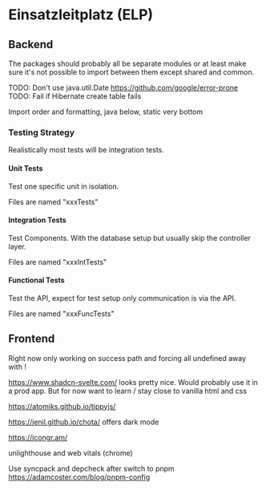 # Einsatzleitplatz (ELP)
## Backend
The packages should probably all be separate modules or at least make sure it's not possible to import between them except shared and common.

TODO: Don't use java.util.Date
https://github.com/google/error-prone
TODO: Fail if Hibernate create table fails

Import order and formatting, java below, static very bottom

### Testing Strategy

Realistically most tests will be integration tests.

#### Unit Tests
Test one specific unit in isolation.

Files are named "xxxTests"

#### Integration Tests
Test Components. With the database setup but usually skip the controller layer.

Files are named "xxxIntTests"

#### Functional Tests
Test the API, expect for test setup only communication is via the API.

Files are named "xxxFuncTests"

## Frontend

Right now only working on success path and forcing all undefined away with !

https://www.shadcn-svelte.com/ looks pretty nice. Would probably use it in a prod app. But for now want to learn / stay close to vanilla html and css

https://atomiks.github.io/tippyjs/

https://jenil.github.io/chota/
offers dark mode

https://icongr.am/

unlighthouse and web vitals (chrome)

Use syncpack and depcheck after switch to pnpm
https://adamcoster.com/blog/pnpm-config